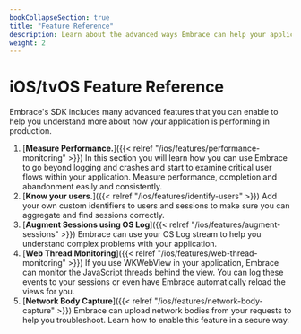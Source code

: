 ```yaml
---
bookCollapseSection: true
title: "Feature Reference"
description: Learn about the advanced ways Embrace can help your application
weight: 2
---
```


# iOS/tvOS Feature Reference

Embrace's SDK includes many advanced features that you can enable to help you understand more about
how your application is performing in production.

1. [**Measure Performance.**]({{< relref "/ios/features/performance-monitoring" >}}) In this section you will learn how you can use Embrace to go beyond logging and crashes and start to examine critical user flows within your application. Measure performance, completion and abandonment easily and consistently.
1. [**Know your users.**]({{< relref "/ios/features/identify-users" >}}) Add your own custom identifiers to users and sessions to make sure you can aggregate and find sessions correctly.
1. [**Augment Sessions using OS Log**]({{< relref "/ios/features/augment-sessions" >}}) Embrace can use your OS Log stream to help you understand complex problems with your application.
1. [**Web Thread Monitoring**]({{< relref "/ios/features/web-thread-monitoring" >}}) If you use WKWebView in your application, Embrace can monitor the JavaScript threads behind the view. You can log these events to your sessions or even have Embrace automatically reload the views for you.
1. [**Network Body Capture**]({{< relref "/ios/features/network-body-capture" >}}) Embrace can upload network bodies from your requests to help you troubleshoot.  Learn how to enable this feature in a secure way.
